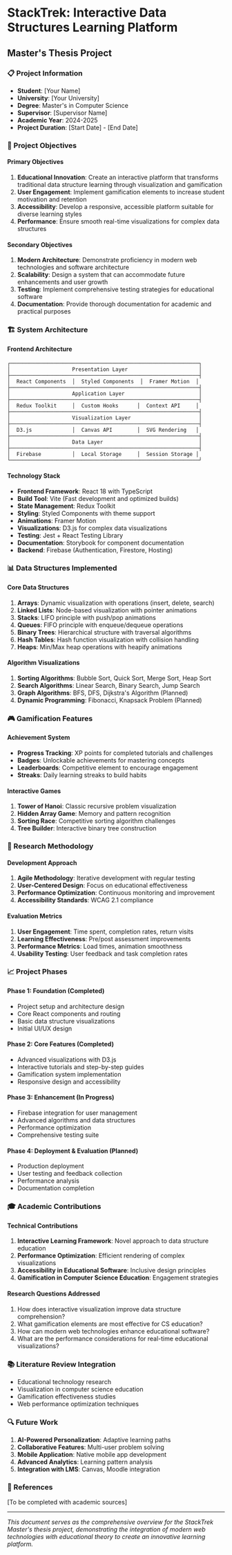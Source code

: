 # StackTrek: Interactive Data Structures Learning Platform
## Master's Thesis Project

### 📋 Project Information
- **Student**: [Your Name]
- **University**: [Your University]
- **Degree**: Master's in Computer Science
- **Supervisor**: [Supervisor Name]
- **Academic Year**: 2024-2025
- **Project Duration**: [Start Date] - [End Date]

### 🎯 Project Objectives

#### Primary Objectives
1. **Educational Innovation**: Create an interactive platform that transforms traditional data structure learning through visualization and gamification
2. **User Engagement**: Implement gamification elements to increase student motivation and retention
3. **Accessibility**: Develop a responsive, accessible platform suitable for diverse learning styles
4. **Performance**: Ensure smooth real-time visualizations for complex data structures

#### Secondary Objectives
1. **Modern Architecture**: Demonstrate proficiency in modern web technologies and software architecture
2. **Scalability**: Design a system that can accommodate future enhancements and user growth
3. **Testing**: Implement comprehensive testing strategies for educational software
4. **Documentation**: Provide thorough documentation for academic and practical purposes

### 🏗️ System Architecture

#### Frontend Architecture
```
┌─────────────────────────────────────────────────────────────┐
│                    Presentation Layer                       │
├─────────────────────────────────────────────────────────────┤
│  React Components  │  Styled Components  │  Framer Motion  │
├─────────────────────────────────────────────────────────────┤
│                    Application Layer                        │
├─────────────────────────────────────────────────────────────┤
│  Redux Toolkit     │  Custom Hooks      │  Context API     │
├─────────────────────────────────────────────────────────────┤
│                    Visualization Layer                      │
├─────────────────────────────────────────────────────────────┤
│  D3.js             │  Canvas API        │  SVG Rendering   │
├─────────────────────────────────────────────────────────────┤
│                    Data Layer                               │
├─────────────────────────────────────────────────────────────┤
│  Firebase          │  Local Storage     │  Session Storage │
└─────────────────────────────────────────────────────────────┘
```

#### Technology Stack
- **Frontend Framework**: React 18 with TypeScript
- **Build Tool**: Vite (Fast development and optimized builds)
- **State Management**: Redux Toolkit
- **Styling**: Styled Components with theme support
- **Animations**: Framer Motion
- **Visualizations**: D3.js for complex data visualizations
- **Testing**: Jest + React Testing Library
- **Documentation**: Storybook for component documentation
- **Backend**: Firebase (Authentication, Firestore, Hosting)

### 📊 Data Structures Implemented

#### Core Data Structures
1. **Arrays**: Dynamic visualization with operations (insert, delete, search)
2. **Linked Lists**: Node-based visualization with pointer animations
3. **Stacks**: LIFO principle with push/pop animations
4. **Queues**: FIFO principle with enqueue/dequeue operations
5. **Binary Trees**: Hierarchical structure with traversal algorithms
6. **Hash Tables**: Hash function visualization with collision handling
7. **Heaps**: Min/Max heap operations with heapify animations

#### Algorithm Visualizations
1. **Sorting Algorithms**: Bubble Sort, Quick Sort, Merge Sort, Heap Sort
2. **Search Algorithms**: Linear Search, Binary Search, Jump Search
3. **Graph Algorithms**: BFS, DFS, Dijkstra's Algorithm (Planned)
4. **Dynamic Programming**: Fibonacci, Knapsack Problem (Planned)

### 🎮 Gamification Features

#### Achievement System
- **Progress Tracking**: XP points for completed tutorials and challenges
- **Badges**: Unlockable achievements for mastering concepts
- **Leaderboards**: Competitive element to encourage engagement
- **Streaks**: Daily learning streaks to build habits

#### Interactive Games
1. **Tower of Hanoi**: Classic recursive problem visualization
2. **Hidden Array Game**: Memory and pattern recognition
3. **Sorting Race**: Competitive sorting algorithm challenges
4. **Tree Builder**: Interactive binary tree construction

### 🔬 Research Methodology

#### Development Approach
1. **Agile Methodology**: Iterative development with regular testing
2. **User-Centered Design**: Focus on educational effectiveness
3. **Performance Optimization**: Continuous monitoring and improvement
4. **Accessibility Standards**: WCAG 2.1 compliance

#### Evaluation Metrics
1. **User Engagement**: Time spent, completion rates, return visits
2. **Learning Effectiveness**: Pre/post assessment improvements
3. **Performance Metrics**: Load times, animation smoothness
4. **Usability Testing**: User feedback and task completion rates

### 📈 Project Phases

#### Phase 1: Foundation (Completed)
- Project setup and architecture design
- Core React components and routing
- Basic data structure visualizations
- Initial UI/UX design

#### Phase 2: Core Features (Completed)
- Advanced visualizations with D3.js
- Interactive tutorials and step-by-step guides
- Gamification system implementation
- Responsive design and accessibility

#### Phase 3: Enhancement (In Progress)
- Firebase integration for user management
- Advanced algorithms and data structures
- Performance optimization
- Comprehensive testing suite

#### Phase 4: Deployment & Evaluation (Planned)
- Production deployment
- User testing and feedback collection
- Performance analysis
- Documentation completion

### 🎓 Academic Contributions

#### Technical Contributions
1. **Interactive Learning Framework**: Novel approach to data structure education
2. **Performance Optimization**: Efficient rendering of complex visualizations
3. **Accessibility in Educational Software**: Inclusive design principles
4. **Gamification in Computer Science Education**: Engagement strategies

#### Research Questions Addressed
1. How does interactive visualization improve data structure comprehension?
2. What gamification elements are most effective for CS education?
3. How can modern web technologies enhance educational software?
4. What are the performance considerations for real-time educational visualizations?

### 📚 Literature Review Integration
- Educational technology research
- Visualization in computer science education
- Gamification effectiveness studies
- Web performance optimization techniques

### 🔍 Future Work
1. **AI-Powered Personalization**: Adaptive learning paths
2. **Collaborative Features**: Multi-user problem solving
3. **Mobile Application**: Native mobile app development
4. **Advanced Analytics**: Learning pattern analysis
5. **Integration with LMS**: Canvas, Moodle integration

### 📖 References
[To be completed with academic sources]

---
*This document serves as the comprehensive overview for the StackTrek Master's thesis project, demonstrating the integration of modern web technologies with educational theory to create an innovative learning platform.*
